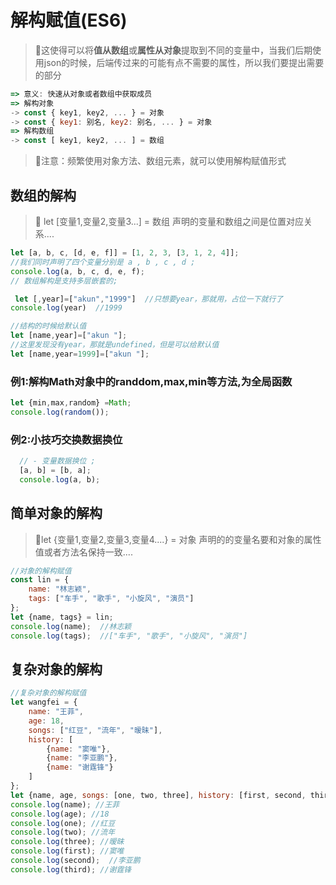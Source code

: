 # 解构赋值(ES6)

<!-- ## 目录

- [数组的解构 ](#数组的解构-)
  - [例1:解构Math对象中的randdom,max,min等方法,为全局函数](#例1解构Math对象中的randdommaxmin等方法为全局函数)
  - [例2:小技巧交换数据换位](#例2小技巧交换数据换位)
- [简单对象的解构 ](#简单对象的解构-)
- [复杂对象的解构](#复杂对象的解构) -->

> 📌这使得可以将**值从数组**或**属性从对象**提取到不同的变量中，当我们后期使用json的时候，后端传过来的可能有点不需要的属性，所以我们要提出需要的部分

```javascript
=> 意义: 快速从对象或者数组中获取成员
=> 解构对象
-> const { key1, key2, ... } = 对象
-> const { key1: 别名, key2: 别名, ... } = 对象
=> 解构数组
-> const [ key1, key2, ... ] = 数组
```

> 📌注意：频繁使用对象方法、数组元素，就可以使用解构赋值形式

## 数组的解构&#x20;

> 📌 let \[变量1,变量2,变量3...] = 数组 &#x20;
> 声明的变量和数组之间是位置对应关系....

```javascript
let [a, b, c, [d, e, f]] = [1, 2, 3, [3, 1, 2, 4]];
//我们同时声明了四个变量分别是 a , b , c , d ;
console.log(a, b, c, d, e, f);
// 数组解构是支持多层嵌套的;

 let [,year]=["akun","1999"]  //只想要year，那就用，占位一下就行了
console.log(year)  //1999 

//结构的时候给默认值
let [name,year]=["akun "]; 
//这里发现没有year，那就是undefined，但是可以给默认值
let [name,year=1999]=["akun "]; 

```

### 例1:解构Math对象中的randdom,max,min等方法,为全局函数

```javascript
let {min,max,random} =Math;
console.log(random());
```

### 例2:小技巧交换数据换位

```javascript
  // - 变量数据换位 ;
  [a, b] = [b, a];
  console.log(a, b);
```

## 简单对象的解构&#x20;

> 📌let {变量1,变量2,变量3,变量4....}  = 对象  声明的的变量名要和对象的属性值或者方法名保持一致....

```javascript
//对象的解构赋值
const lin = {
    name: "林志颖",
    tags: ["车手", "歌手", "小旋风", "演员"]
};
let {name, tags} = lin;
console.log(name);  //林志颖
console.log(tags);  //["车手", "歌手", "小旋风", "演员"]

```

## 复杂对象的解构

```javascript
//复杂对象的解构赋值
let wangfei = {
    name: "王菲",
    age: 18,
    songs: ["红豆", "流年", "暧昧"],
    history: [
        {name: "窦唯"},
        {name: "李亚鹏"},
        {name: "谢霆锋"}
    ]
};
let {name, age, songs: [one, two, three], history: [first, second, third]} = wangfei;
console.log(name); //王菲
console.log(age); //18
console.log(one); //红豆
console.log(two); //流年
console.log(three); //暧昧
console.log(first); //窦唯
console.log(second);  //李亚鹏
console.log(third); //谢霆锋

```

